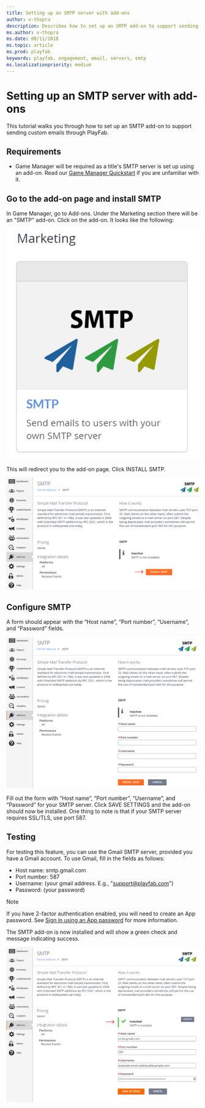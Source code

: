 ```yaml
---
title: Setting up an SMTP server with add-ons
author: v-thopra
description: Describes how to set up an SMTP add-on to support sending custom emails through PlayFab.
ms.author: v-thopra
ms.date: 08/11/2018
ms.topic: article
ms.prod: playfab
keywords: playfab, engagement, email, servers, smtp
ms.localizationpriority: medium
---
```


# Setting up an SMTP server with add-ons

This tutorial walks you through how to set up an SMTP add-on to support sending custom emails through PlayFab.

## Requirements

- Game Manager will be required as a title's SMTP server is set up using an add-on. Read our [Game Manager Quickstart](../../config/gamemanager/game-manager-quickstart.md) if you are unfamiliar with it.

## Go to the add-on page and install SMTP

In Game Manager, go to Add-ons. Under the Marketing section there will be an "SMTP" add-on. Click on the add-on. It looks like the following:

![Marketing-SMTP Add-On button](media/tutorials/marketing-smtp-add-on-button.png)  

This will redirect you to the add-on page. Click INSTALL SMTP.

![Game Manager-Add-ons-SMTP-page](media/tutorials/game-manager-add-ons-smtp-page.png)  

## Configure SMTP

A form should appear with the “Host name”, “Port number”, “Username”, and “Password” fields.

![Game Manager-Add-ons-Install SMTP form](media/tutorials/game-manager-add-ons-install-smtp-form.png)  

Fill out the form with “Host name”, “Port number”, “Username”, and “Password” for your SMTP server. Click SAVE SETTINGS and the add-on should now be installed. One thing to note is that if your SMTP server requires SSL/TLS, use port 587.

## Testing

For testing this feature, you can use the Gmail SMTP server, provided you have a Gmail account. To use Gmail, fill in the fields as follows:

- Host name: smtp.gmail.com
- Port number: 587
- Username: (your gmail address. E.g., "support@playfab.com")
- Password: (your password)

> [!NOTE]
> If you have 2-factor authentication enabled, you will need to create an App password. See [Sign in using an App password](https://support.google.com/accounts/answer/185833?hl=en) for more information.

The SMTP add-on is now installed and will show a green check and message indicating success.

![Game Manager-Add-ons-SMTP-Installed](media/tutorials/game-manager-add-ons-smtp-installed.png)  
